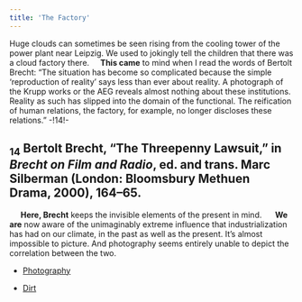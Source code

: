 ```yaml
---
title: 'The Factory'
---
```


Huge clouds can sometimes be seen rising from the cooling tower of the power plant near Leipzig. We used to jokingly tell the children that there was a cloud factory there.&nbsp;&nbsp;&nbsp;&nbsp;  **This came** to mind when I read the words of Bertolt Brecht: “The situation has become so complicated because the simple ‘reproduction of reality’ says less than ever about reality. A photograph of the Krupp works or the AEG reveals almost nothing about these institutions. Reality as such has slipped into the domain of the functional. The reification of human relations, the factory, for example, no longer discloses these relations.” -!14!-
## <sub class="subscript">**14**</sub> Bertolt Brecht, “The Threepenny Lawsuit,” in _Brecht on Film and Radio_, ed. and trans. Marc Silberman (London: Bloomsbury Methuen Drama, 2000), 164–65.
&nbsp;&nbsp;&nbsp;&nbsp; **Here, Brecht** keeps the invisible elements of the present in mind. &nbsp;&nbsp;&nbsp;&nbsp; **We are** now aware of the unimaginably extreme influence that industrialization has had on our climate, in the past as well as the present. It’s almost impossible to picture. And photography seems entirely unable to depict the correlation between the two.

* [Photography](Photography_en)

* [Dirt](Dirt_en)
